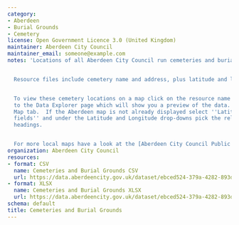 ```yaml
---
category:
- Aberdeen
- Burial Grounds
- Cemetery
license: Open Government Licence 3.0 (United Kingdom)
maintainer: Aberdeen City Council
maintainer_email: someone@example.com
notes: 'Locations of all Aberdeen City Council run cemeteries and burial grounds.


  Resource files include cemetery name and address, plus latitude and longitude.


  To view these cemetery locations on a map click on the resource name below to go
  to the Data Explorer page which will show you a preview of the data.  Click on the
  Map tab.  If the Aberdeen map is not already displayed select ''Latitude / Longitude
  fields'' and under the Latitude and Longitude drop-downs pick the relevant column
  headings.


  For more local maps have a look at the [Aberdeen City Council Public Map Gallery](https://accabdn.maps.arcgis.com/apps/MinimalGallery/index.html?appid=ef2d388404864ef9955640d5b7efb9b5)'
organization: Aberdeen City Council
resources:
- format: CSV
  name: Cemeteries and Burial Grounds CSV
  url: https://data.aberdeencity.gov.uk/dataset/ebced524-379a-4282-893d-e3bff180ddd8/resource/eb210854-f99e-450f-863d-b0c6a332a174/download/cemeterylocations_csv.csv
- format: XLSX
  name: Cemeteries and Burial Grounds XLSX
  url: https://data.aberdeencity.gov.uk/dataset/ebced524-379a-4282-893d-e3bff180ddd8/resource/3ed677ce-c456-4df5-b4f5-1ee30fce5921/download/cemeterylocations_spreadsheet.xlsx
schema: default
title: Cemeteries and Burial Grounds
---
```

